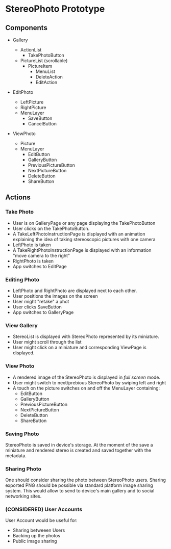 # StereoPhoto Prototype

## Components

- Gallery
	- ActionList
		- TakePhotoButton
	- PictureList (scrollable)
		- PictureItem
			- MenuList
			- DeleteAction
			- EditAction

- EditPhoto
	- LeftPicture
	- RightPicture
	- MenuLayer
		- SaveButton
		- CancelButton

- ViewPhoto
	- Picture
	- MenuLayer
		- EditButton
		- GalleryButton
		- PreviousPictureButton
		- NextPictureButton
		- DeleteButton
		- ShareButton


## Actions

### Take Photo

* User is on GalleryPage or any page displaying the TakePhotoButton
* User clicks on the TakePhotoButton. 
* A TakeLeftPhotoInstructionPage is displayed with an animation explaining the 
idea of taking stereoscopic pictures with one camera
* LeftPhoto is taken
* A TakeRightPhotoInstructionPage is displayed with an information "move 
camera to the right" 
* RightPhoto is taken
* App switches to EditPage

### Editing Photo

* LeftPhoto and RightPhoto are displayed next to each other.
* User positions the images on the screen
* User might "retake" a phot
* User clicks SaveButton
* App switches to GalleryPage

### View Gallery

* StereoList is displayed with StereoPhoto represented by its miniature.
* User might scroll through the list
* User might click on a miniature and corresponding ViewPage is displayed.

### View Photo

* A rendered image of the StereoPhoto is displayed in *full screen* mode.
* User might switch to next/prebious StereoPhoto by swiping left and right
* A touch on the picture switches on and off the MenuLayer containing:
	- EditButton
	- GalleryButton
	- PreviousPictureButton
	- NextPictureButton
	- DeleteButton
	- ShareButton

### Saving Photo

StereoPhoto is saved in device's storage. At the moment of the save a miniature 
and rendered stereo is created and saved together with the metadata.

### Sharing Photo

One should consider sharing the photo between StereoPhoto users. 
Sharing exported PNG should be possible via standard platform image sharing 
system. This would allow to send to device's main gallery and to social
networking sites.

### (CONSIDERED) User Accounts

User Account would be useful for:

- Sharing betweeen Users
- Backing up the photos
- Public image sharing
